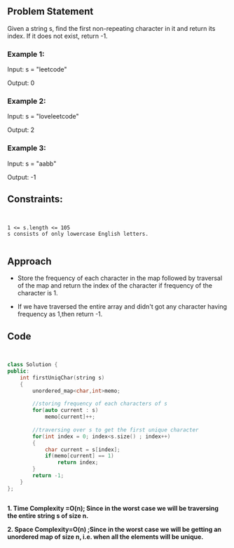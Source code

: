 ## Problem Statement

Given a string s, find the first non-repeating character in it and return its index. If it does not exist, return -1.

 

### Example 1:

Input: s = "leetcode"

Output: 0

### Example 2:

Input: s = "loveleetcode"

Output: 2

### Example 3:

Input: s = "aabb"

Output: -1
 

## Constraints:

```


1 <= s.length <= 105
s consists of only lowercase English letters.


```


## Approach

- Store the frequency of each character in the map followed by traversal of the map and return the index of the character if frequency of the character is 1.

- If we have traversed the entire array and didn't got any character having frequency as 1,then return -1.




## Code 


```cpp


class Solution {
public:
    int firstUniqChar(string s) 
    {
        unordered_map<char,int>memo;
        
        //storing frequency of each characters of s
        for(auto current : s)
            memo[current]++;
        
        //traversing over s to get the first unique character
        for(int index = 0; index<s.size() ; index++)
        {
            char current = s[index];
            if(memo[current] == 1)
                return index;
        }
        return -1;
    }
};



```








**1. Time Complexity =O(n); Since in the worst case we will be traversing the entire string s of size n.**


**2. Space Complexity=O(n) ;Since in the worst case we will be getting an unordered map of size n, i.e. when all the elements will be unique.**
